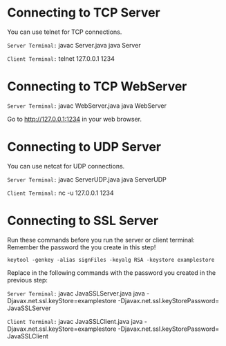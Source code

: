 # Connecting to TCP Server
You can use telnet for TCP connections.

`Server Terminal:`
    javac Server.java
    java Server

`Client Terminal:`
    telnet 127.0.0.1 1234

# Connecting to TCP WebServer
`Server Terminal:`
    javac WebServer.java
    java WebServer

Go to http://127.0.0.1:1234 in your web browser.

# Connecting to UDP Server
You can use netcat for UDP connections.

`Server Terminal:`
    javac ServerUDP.java
    java ServerUDP

`Client Terminal:`
    nc -u 127.0.0.1 1234

# Connecting to SSL Server
Run these commands before you run the server or client terminal:
Remember the password the you create in this step!

    keytool -genkey -alias signFiles -keyalg RSA -keystore examplestore

Replace <password> in the following commands with the password you created in the previous step:

`Server Terminal:`
    javac JavaSSLServer.java
    java -Djavax.net.ssl.keyStore=examplestore -Djavax.net.ssl.keyStorePassword=<password> JavaSSLServer

`Client Terminal:`
    javac JavaSSLClient.java
    java -Djavax.net.ssl.keyStore=examplestore -Djavax.net.ssl.keyStorePassword=<password> JavaSSLClient
